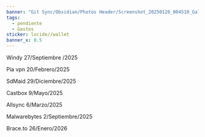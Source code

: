 ```yaml
---
banner: "Git Sync/Obsidian/Photos Header/Screenshot_20250126_004510_Gallery.jpg"
tags:
  - pendiente
  - Gastos
sticker: lucide//wallet
banner_x: 0.5
---
```

Windy 27/Septiembre /2025

Pía vpn 20/Febrero/2025

SdMaid 29/Diciembre/2025

Castbox 9/Mayo/2025

Allsync 6/Marzo/2025

Malwarebytes 2/Septiembre/2025

Brace.to 26/Enero/2026

